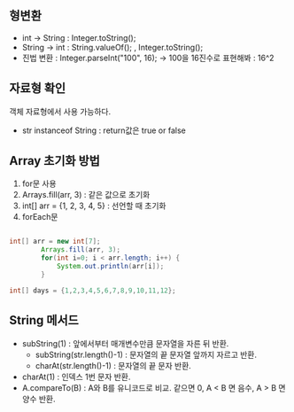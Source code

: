 ## 형변환
- int -> String : Integer.toString();
- String -> int : String.valueOf(); , Integer.toString();
- 진법 변환 : Integer.parseInt("100", 16); -> 100을 16진수로 표현해봐 : 16^2

## 자료형 확인
객체 자료형에서 사용 가능하다.

- str instanceof String : return값은 true or false

## Array 초기화 방법
1. for문 사용
2. Arrays.fill(arr, 3) : 같은 값으로 초기화
3. int[] arr = {1, 2, 3, 4, 5} : 선언할 때 초기화
4. forEach문

```java

int[] arr = new int[7];
		Arrays.fill(arr, 3);
		for(int i=0; i < arr.length; i++) {
			System.out.println(arr[i]);
		}

int[] days = {1,2,3,4,5,6,7,8,9,10,11,12};

```
## String 메서드
- subString(1) : 앞에서부터 매개변수만큼 문자열을 자른 뒤 반환.
    - subString(str.length()-1) : 문자열의 끝 문자열 앞까지 자르고 반환.
    - charAt(str.length()-1) : 문자열의 끝 문자 반환.
- charAt(1) : 인덱스 1번 문자 반환.
- A.compareTo(B) : A와 B를 유니코드로 비교. 같으면 0, A < B 면 음수, A > B 면 양수 반환.
